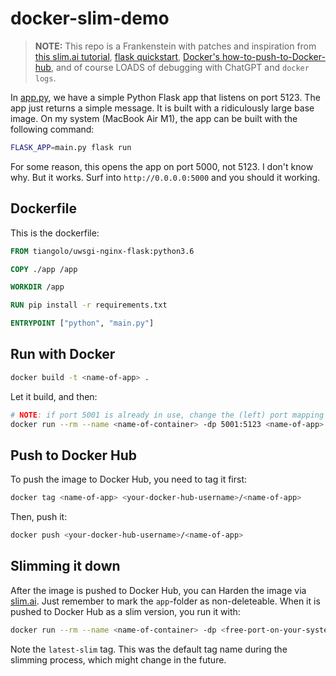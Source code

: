 # docker-slim-demo

> **NOTE:** This repo is a Frankenstein with patches and inspiration from [this slim.ai tutorial](https://community.slim.ai/t/simple-recommendation-system-with-python-scikit-learn-and-slim-toolkit/95), [flask quickstart](https://flask.palletsprojects.com/en/2.2.x/quickstart/), [Docker's how-to-push-to-Docker-hub](https://docs.docker.com/get-started/04_sharing_app/), and of course LOADS of debugging with ChatGPT and `docker logs`.

In [app.py](app.py), we have a simple Python Flask app that listens on port 5123. The app just returns a simple message. It is built with a ridiculously large base image. On my system (MacBook Air M1), the app can be built with the following command:

```bash
FLASK_APP=main.py flask run
```

For some reason, this opens the app on port 5000, not 5123. I don't know why. But it works. Surf into `http://0.0.0.0:5000` and you should it working.

## Dockerfile

This is the dockerfile:

```dockerfile
FROM tiangolo/uwsgi-nginx-flask:python3.6

COPY ./app /app

WORKDIR /app

RUN pip install -r requirements.txt

ENTRYPOINT ["python", "main.py"]
```

## Run with Docker

```bash
docker build -t <name-of-app> .    
```

Let it build, and then:

```bash
# NOTE: if port 5001 is already in use, change the (left) port mapping
docker run --rm --name <name-of-container> -dp 5001:5123 <name-of-app>   
```

## Push to Docker Hub

To push the image to Docker Hub, you need to tag it first:

```bash
docker tag <name-of-app> <your-docker-hub-username>/<name-of-app>
```

Then, push it:

```bash
docker push <your-docker-hub-username>/<name-of-app>
```

## Slimming it down 
After the image is pushed to Docker Hub, you can Harden the image via [slim.ai](slim.ai). Just remember to mark the `app`-folder as non-deleteable. When it is pushed to Docker Hub as a slim version, you run it with:

```bash
docker run --rm --name <name-of-container> -dp <free-port-on-your-system>:5123 <your-docker-hub-username>/<name-of-app>:latest-slim
```

Note the `latest-slim` tag. This was the default tag name during the slimming process, which might change in the future. 
